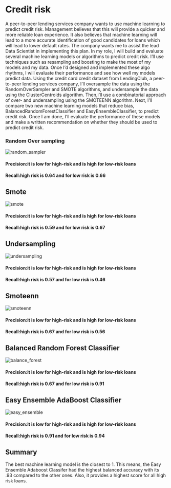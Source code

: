 # Credit risk
A peer-to-peer lending services company wants to use machine learning to predict credit risk. Management believes that this will provide a quicker and more reliable loan experience. It also believes that machine learning will lead to a more accurate identification of good candidates for loans which will lead to lower default rates. The company wants me to assist the lead Data Scientist in implementing this plan. In my role, I will build and evaluate several machine learning models or algorithms to predict credit risk. I’ll use techniques such as resampling and boosting to make the most of my models and my data. Once I’d designed and implemented these algo rhythms, I will evaluate their performance and see how well my models predict data. Using the credit card credit dataset from LendingClub, a peer-to-peer lending services company, I’ll oversample the data using the RandomOverSampler and SMOTE algorithms, and undersample the data using the ClusterCentroids algorithm. Then,I’ll use a combinatorial approach of over- and undersampling using the SMOTEENN algorithm. Next, I’ll compare two new machine learning models that reduce bias, BalancedRandomForestClassifier and EasyEnsembleClassifier, to predict credit risk. Once I am done, I’ll evaluate the performance of these models and make a written recommendation on whether they should be used to predict credit risk.
### Random Over sampling 


![random_sampler](random_sampler.png)
#### Precision:it is low for high-risk and is high for low-risk loans
#### Recall:high risk is 0.64 and for low risk is 0.66
## Smote
![smote](smote.png)
#### Precision:it is low for high-risk and is high for low-risk loans
#### Recall:high risk is 0.59 and for low risk is 0.67
## Undersampling
![undersampling](undersampling.png)
#### Precision:it is low for high-risk and is high for low-risk loans
#### Recall:high risk is 0.57 and for low risk is 0.46
## Smoteenn
![smoteenn](smoteenn.png)
#### Precision:it is low for high-risk and is high for low-risk loans
#### Recall:high risk is 0.67 and for low risk is 0.56
## Balanced Random Forest Classifier
![balance_forest](balance_forest.png)
#### Precision:it is low for high-risk and is high for low-risk loans
#### Recall:high risk is 0.67 and for low risk is 0.91
## Easy Ensemble AdaBoost Classifier
![easy_ensemble](easy_ensemble.png)
#### Precision:it is low for high-risk and is high for low-risk loans
#### Recall:high risk is 0.91 and for low risk is 0.94
## Summary
The best machine learning model is the closest to 1. This means, the Easy Ensemble Adaboost Classifer had the highest balanced accuracy with its .93 compared to the other ones. Also, it provides a highest score for all high risk loans.  

